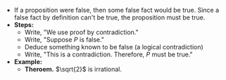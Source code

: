 - If a proposition were false, then some false fact would be true. Since a false fact by definition can't be true, the proposition must be true.
- **Steps:**
	- Write, "We use proof by contradiction."
	- Write, "Suppose $P$ is false."
	- Deduce something known to be false (a logical contradiction)
	- Write, "This is a contradiction. Therefore, $P$ must be true."
- **Example:**
	- **Theroem.** $\sqrt{2}$ is irrational.